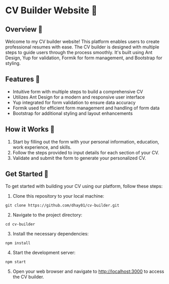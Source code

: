 # CV Builder Website 📄


## Overview 🌟

Welcome to my CV builder website! This platform enables users to create professional resumes with ease. The CV builder is designed with multiple steps to guide users through the process smoothly. It's built using Ant Design, Yup for validation, Formik for form management, and Bootstrap for styling.

## Features 🚀

- Intuitive form with multiple steps to build a comprehensive CV
- Utilizes Ant Design for a modern and responsive user interface
- Yup integrated for form validation to ensure data accuracy
- Formik used for efficient form management and handling of form data
- Bootstrap for additional styling and layout enhancements

## How it Works 🔧

1. Start by filling out the form with your personal information, education, work experience, and skills.
2. Follow the steps provided to input details for each section of your CV.
3. Validate and submit the form to generate your personalized CV.



## Get Started 🚀

To get started with building your CV using our platform, follow these steps:

1. Clone this repository to your local machine:

```
git clone https://github.com/dhay01/cv-builder.git
```

2. Navigate to the project directory:

```
cd cv-builder
```

3. Install the necessary dependencies:

```
npm install
```

4. Start the development server:

```
npm start
```

5. Open your web browser and navigate to [http://localhost:3000](http://localhost:3000) to access the CV builder.



